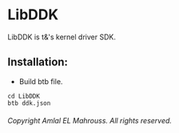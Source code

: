 <!-- README of ZKA DDK 1 -->

# LibDDK

LibDDK is t&'s kernel driver SDK.

## Installation:

- Build btb file.

```
cd LibDDK
btb ddk.json
```

###### Copyright Amlal EL Mahrouss. All rights reserved.
